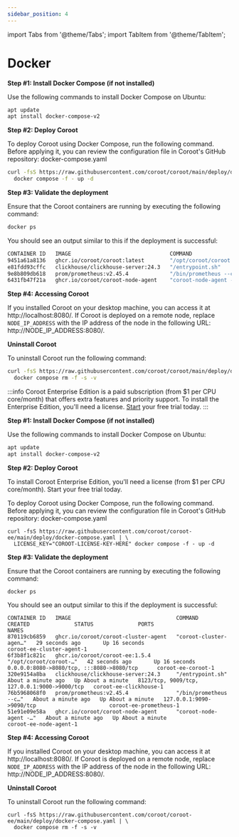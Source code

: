 ```yaml
---
sidebar_position: 4
---
```


import Tabs from '@theme/Tabs';
import TabItem from '@theme/TabItem';

# Docker

<Tabs queryString="edition">
  <TabItem value="ce" label="Community Edition" default>

**Step #1: Install Docker Compose (if not installed)**

Use the following commands to install Docker Compose on Ubuntu:

```bash
apt update
apt install docker-compose-v2
```

**Step #2: Deploy Coroot**

To deploy Coroot using Docker Compose, run the following command. Before applying it, you can review the configuration file in Coroot's GitHub repository: docker-compose.yaml

```bash
curl -fsS https://raw.githubusercontent.com/coroot/coroot/main/deploy/docker-compose.yaml | \
  docker compose -f - up -d
```

**Step #3: Validate the deployment**

Ensure that the Coroot containers are running by executing the following command:

```bash
docker ps
```

You should see an output similar to this if the deployment is successful:

```bash
CONTAINER ID   IMAGE                               COMMAND                  CREATED          STATUS          PORTS                                          NAMES
9451a61a8136   ghcr.io/coroot/coroot:latest        "/opt/coroot/coroot …"   33 seconds ago   Up 31 seconds   0.0.0.0:8080->8080/tcp, :::8080->8080/tcp      root-coroot-1
e81fdd93cffc   clickhouse/clickhouse-server:24.3   "/entrypoint.sh"         33 seconds ago   Up 32 seconds   8123/tcp, 9009/tcp, 127.0.0.1:9000->9000/tcp   root-clickhouse-1
9e8b809db618   prom/prometheus:v2.45.4             "/bin/prometheus --c…"   33 seconds ago   Up 32 seconds   127.0.0.1:9090->9090/tcp                       root-prometheus-1
6431fb47f21a   ghcr.io/coroot/coroot-node-agent    "coroot-node-agent -…"   3 hours ago      Up 32 seconds                                                  root-coroot-node-agent-1
```

**Step #4: Accessing Coroot**

If you installed Coroot on your desktop machine, you can access it at http://localhost:8080/.
If Coroot is deployed on a remote node, replace `NODE_IP_ADDRESS` with the IP address of the node in the following URL: 
http://NODE_IP_ADDRESS:8080/.

**Uninstall Coroot**

To uninstall Coroot run the following command:

```bash
curl -fsS https://raw.githubusercontent.com/coroot/coroot/main/deploy/docker-compose.yaml | \
  docker compose rm -f -s -v
```
  </TabItem>

  <TabItem value="ee" label="Enterprise Edition">

:::info
Coroot Enterprise Edition is a paid subscription (from $1 per CPU core/month) that offers extra features and priority support.
To install the Enterprise Edition, you'll need a license. [Start](https://coroot.com/account) your free trial today.
:::

**Step #1: Install Docker Compose (if not installed)**

Use the following commands to install Docker Compose on Ubuntu:

```bash
apt update
apt install docker-compose-v2
```

**Step #2: Deploy Coroot**

To install Coroot Enterprise Edition, you'll need a license (from $1 per CPU core/month). Start your free trial today.

To deploy Coroot using Docker Compose, run the following command. Before applying it, 
you can review the configuration file in Coroot's GitHub repository: docker-compose.yaml

```
curl -fsS https://raw.githubusercontent.com/coroot/coroot-ee/main/deploy/docker-compose.yaml | \
  LICENSE_KEY="COROOT-LICENSE-KEY-HERE" docker compose -f - up -d
```

**Step #3: Validate the deployment**

Ensure that the Coroot containers are running by executing the following command:

```
docker ps
```

You should see an output similar to this if the deployment is successful:

```
CONTAINER ID   IMAGE                                 COMMAND                  CREATED              STATUS              PORTS                                          NAMES
870119cb6859   ghcr.io/coroot/coroot-cluster-agent   "coroot-cluster-agen…"   29 seconds ago       Up 16 seconds                                                      coroot-ee-cluster-agent-1
6f3b8f1c821c   ghcr.io/coroot/coroot-ee:1.5.4        "/opt/coroot/coroot-…"   42 seconds ago       Up 16 seconds       0.0.0.0:8080->8080/tcp, :::8080->8080/tcp      coroot-ee-coroot-1
320e9154a8ba   clickhouse/clickhouse-server:24.3     "/entrypoint.sh"         About a minute ago   Up About a minute   8123/tcp, 9009/tcp, 127.0.0.1:9000->9000/tcp   coroot-ee-clickhouse-1
76b5968068f0   prom/prometheus:v2.45.4               "/bin/prometheus --c…"   About a minute ago   Up About a minute   127.0.0.1:9090->9090/tcp                       coroot-ee-prometheus-1
51e91e09e58a   ghcr.io/coroot/coroot-node-agent      "coroot-node-agent -…"   About a minute ago   Up About a minute                                                  coroot-ee-node-agent-1
```

**Step #4: Accessing Coroot**

If you installed Coroot on your desktop machine, you can access it at http://localhost:8080/.
If Coroot is deployed on a remote node, replace `NODE_IP_ADDRESS` with the IP address of the node in the following URL: 
http://NODE_IP_ADDRESS:8080/.

**Uninstall Coroot**

To uninstall Coroot run the following command:

```
curl -fsS https://raw.githubusercontent.com/coroot/coroot-ee/main/deploy/docker-compose.yaml | \
  docker compose rm -f -s -v
```
</TabItem>
</Tabs>
